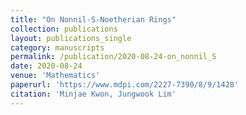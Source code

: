 ```yaml
---
title: "On Nonnil-S-Noetherian Rings"
collection: publications
layout: publications_single
category: manuscripts
permalink: /publication/2020-08-24-on_nonnil_S
date: 2020-08-24
venue: 'Mathematics'
paperurl: 'https://www.mdpi.com/2227-7390/8/9/1428'
citation: 'Minjae Kwon, Jungwook Lim'
---
```

